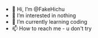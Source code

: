 - 👋 Hi, I’m @FakeHichu
- 👀 I’m interested in nothing
- 🌱 I’m currently learning coding
- 📫 How to reach me - u don't try

<!---
FakeHichu/FakeHichu is a ✨ special ✨ repository because its `README.md` (this file) appears on your GitHub profile.
You can click the Preview link to take a look at your changes.
--->
